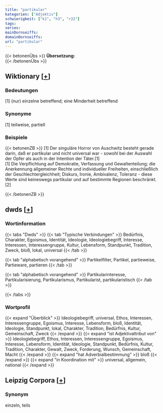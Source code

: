 ```yaml
---
title: "partikular"
kategorien: ["Adjektiv"]
schwierigkeit: ["k1", "h3", "r22"]
tags:
series:
mainDornseiffs:
domainDornseiffs:
url: "partikular"
---
```


{{< betonenÜbs >}}
**Übersetzung:**  
{{< /betonenÜbs >}}

## Wiktionary [[+](https://de.wiktionary.org/wiki/partikular)]

### Bedeutungen
[1] (nur) einzelne betreffend; eine Minderheit betreffend  

### Synonyme
[1] teilweise, partiell  

### Beispiele
{{< betonenZB >}}
[1] Der singuläre Horror von Auschwitz besteht gerade darin, daß er partikular und nicht universal war - sowohl bei der Auswahl der Opfer als auch in der Intention der Täter.[1]  
[1] Die Verpflichtung auf Demokratie, Verfassung und Gewaltenteilung; die Anerkennung allgemeiner Rechte und individueller Freiheiten, einschließlich der Geschlechtergleichheit; Diskurs, Ironie, Ambivalenz, Toleranz - diese Werte sind keineswegs partikular und auf bestimmte Regionen beschränkt.[2]  

{{< /betonenZB >}}


## dwds [[+](https://www.dwds.de/wb/partikular)]

### Wortinformation
{{< tabs "Dwds" >}}
{{< tab "Typische Verbindungen" >}}
Bedürfnis, Charakter, Egoismus, Identität, Ideologie, Ideologiebegriff, Interesse, Interessen, Interessengruppe, Kultur, Lebensform, Standpunkt, Tradition, Zweck, bloß, lokal, universal
{{< /tab >}}

{{< tab "alphabetisch vorangehend" >}}
Partikelfilter, Partikel, partieweise, Partieware, partieren
{{< /tab >}}

{{< tab "alphabetisch vorangehend" >}}
Partikularinteresse, Partikularisierung, Partikularismus, Partikularist, partikularistisch
{{< /tab >}}

{{< /tabs >}}

### Wortprofil
{{< expand "Überblick" >}} Ideologiebegriff, universal, Ethos, Interessen, Interessengruppe, Egoismus, Interesse, Lebensform, bloß, Identität, Ideologie, Standpunkt, lokal, Charakter, Tradition, Bedürfnis, Kultur, Gemeinschaft, Zweck {{< /expand >}}
{{< expand "ist Adjektivattribut von" >}} Ideologiebegriff, Ethos, Interessen, Interessengruppe, Egoismus, Interesse, Lebensform, Identität, Ideologie, Standpunkt, Bedürfnis, Kultur, Tradition, Charakter, Gewalt, Zweck, Forderung, Wunsch, Gemeinschaft, Macht {{< /expand >}}
{{< expand "hat Adverbialbestimmung" >}} bloß {{< /expand >}}
{{< expand "in Koordination mit" >}} universal, allgemein, national {{< /expand >}}

## Leipzig Corpora [[+](https://corpora.uni-leipzig.de/en/res?word=partikular&corpusId=deu_newscrawl-public_2018)]


### Synonym
einzeln, teils

